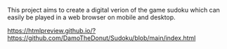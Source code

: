 This project aims to create a digital verion of the game sudoku which can easily be played in a web browser on mobile and desktop.

https://htmlpreview.github.io/?https://github.com/DamoTheDonut/Sudoku/blob/main/index.html
